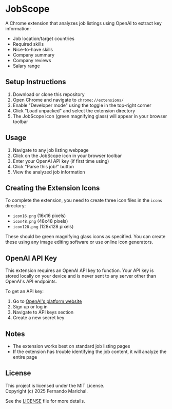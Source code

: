 # JobScope

A Chrome extension that analyzes job listings using OpenAI to extract key information:

- Job location/target countries
- Required skills
- Nice-to-have skills
- Company summary
- Company reviews
- Salary range

## Setup Instructions

1. Download or clone this repository
2. Open Chrome and navigate to `chrome://extensions/`
3. Enable "Developer mode" using the toggle in the top-right corner
4. Click "Load unpacked" and select the extension directory
5. The JobScope icon (green magnifying glass) will appear in your browser toolbar

## Usage

1. Navigate to any job listing webpage
2. Click on the JobScope icon in your browser toolbar
3. Enter your OpenAI API key (if first time using)
4. Click "Parse this job!" button
5. View the analyzed job information

## Creating the Extension Icons

To complete the extension, you need to create three icon files in the `icons` directory:

- `icon16.png` (16x16 pixels)
- `icon48.png` (48x48 pixels)
- `icon128.png` (128x128 pixels)

These should be green magnifying glass icons as specified. You can create these using any image editing software or use online icon generators.

## OpenAI API Key

This extension requires an OpenAI API key to function. Your API key is stored locally on your device and is never sent to any server other than OpenAI's API endpoints.

To get an API key:

1. Go to [OpenAI's platform website](https://platform.openai.com/)
2. Sign up or log in
3. Navigate to API keys section
4. Create a new secret key

## Notes

- The extension works best on standard job listing pages
- If the extension has trouble identifying the job content, it will analyze the entire page

## License

This project is licensed under the MIT License.  
Copyright (c) 2025 Fernando Marichal.

See the [LICENSE](LICENSE) file for more details.
